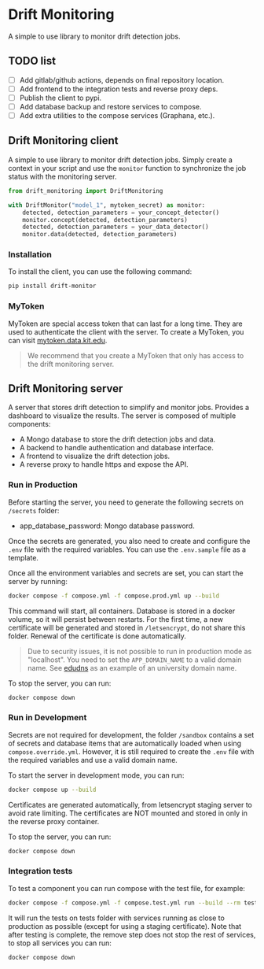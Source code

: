 # Drift Monitoring

A simple to use library to monitor drift detection jobs.

## TODO list

- [ ] Add gitlab/github actions, depends on final repository location.
- [ ] Add frontend to the integration tests and reverse proxy deps.
- [ ] Publish the client to pypi.
- [ ] Add database backup and restore services to compose.
- [ ] Add extra utilities to the compose services (Graphana, etc.).

## Drift Monitoring client

A simple to use library to monitor drift detection jobs. Simply create a
context in your script and use the `monitor` function to synchronize the
job status with the monitoring server.

```python
from drift_monitoring import DriftMonitoring

with DriftMonitor("model_1", mytoken_secret) as monitor:
    detected, detection_parameters = your_concept_detector()
    monitor.concept(detected, detection_parameters)
    detected, detection_parameters = your_data_detector()
    monitor.data(detected, detection_parameters)
```

### Installation

To install the client, you can use the following command:

```bash
pip install drift-monitor
```

### MyToken

MyToken are special access token that can last for a long time. They are
used to authenticate the client with the server. To create a MyToken, you
can visit [mytoken.data.kit.edu](https://mytoken.data.kit.edu/home#mt).

> We recommend that you create a MyToken that only has access to the
> drift monitoring server.

## Drift Monitoring server

A server that stores drift detection to simplify and monitor jobs.
Provides a dashboard to visualize the results.
The server is composed of multiple components:

- A Mongo database to store the drift detection jobs and data.
- A backend to handle authentication and database interface.
- A frontend to visualize the drift detection jobs.
- A reverse proxy to handle https and expose the API.

### Run in Production

Before starting the server, you need to generate the following secrets
on `/secrets` folder:

- app_database_password: Mongo database password.

Once the secrets are generated, you also need to create and configure the
`.env` file with the required variables. You can use the `.env.sample` file
as a template.

Once all the environment variables and secrets are set, you can start the
server by running:

```bash
docker compose -f compose.yml -f compose.prod.yml up --build
```

This command will start, all containers. Database is stored in a docker
volume, so it will persist between restarts. For the first time, a new
certificate will be generated and stored in `/letsencrypt`, do not share
this folder. Renewal of the certificate is done automatically.

> Due to security issues, it is not possible to run in production mode as
> "localhost". You need to set the `APP_DOMAIN_NAME` to a valid domain name.
> See [edudns](https://edudns.services.fedcloud.eu/) as an example of an
> university domain name.

To stop the server, you can run:

```bash
docker compose down
```

### Run in Development

Secrets are not required for development, the folder `/sandbox` contains
a set of secrets and database items that are automatically loaded when
using `compose.override.yml`. However, it is still required to create
the `.env` file with the required variables and use a valid domain name.

To start the server in development mode, you can run:

```bash
docker compose up --build
```

Certificates are generated automatically, from letsencrypt staging server
to avoid rate limiting. The certificates are NOT mounted and stored in
only in the reverse proxy container.

To stop the server, you can run:

```bash
docker compose down
```

### Integration tests

To test a component you can run compose with the test file, for example:

```bash
docker compose -f compose.yml -f compose.test.yml run --build --rm testing
```

It will run the tests on tests folder with services running as close to
production as possible (except for using a staging certificate). Note that
after testing is complete, the remove step does not stop the rest of services,
to stop all services you can run:

```bash
docker compose down
```
